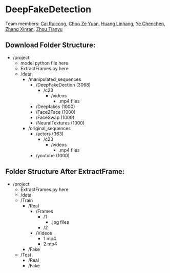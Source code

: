 # DeepFakeDetection
Team members: [Cai Ruicong](https://github.com/ray-97), [Choo Ze Yuan](https://github.com/Raikonen), [Huang Linhang](https://github.com/3anlang), [Ye Chenchen](https://github.com/IYVVVVV), [Zhang Xinran](https://github.com/Zhang-Xinran), [Zhou Tianyu](https://github.com/MackyMaguire)

## Download Folder Structure:
- /project
    - model python file here
    - ExtractFrames.py here
    - /data
        - /manipulated_sequences
            - /DeepFakeDection (3068)
                - /c23
                    - /videos
                        - .mp4 files
            - /Deepfakes (1000)
            - /Face2Face (1000)
            - /FaceSwap (1000)
            - /NeuralTextures (1000)
        - /original_sequences
            - /actors (363)
                - /c23
                    - /videos
                        - .mp4 files
            - /youtube (1000)
            

## Folder Structure After ExtractFrame:
- /project
    - ExtractFrames.py here
    - /data
    - /Train
        - /Real
            - /Frames
                - /1
                    - .jpg files
                - /2
            - /Videos
                - 1.mp4
                - 2.mp4
        - /Fake
    - /Test
        - /Real
        - /Fake
